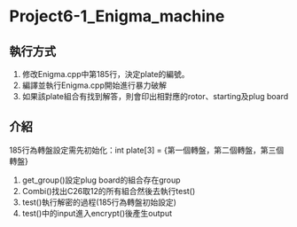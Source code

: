 # Project6-1_Enigma_machine

## 執行方式
1. 修改Enigma.cpp中第185行，決定plate的編號。
2. 編譯並執行Enigma.cpp開始進行暴力破解
3. 如果該plate組合有找到解答，則會印出相對應的rotor、starting及plug board

## 介紹
185行為轉盤設定需先初始化：int plate[3] = {第一個轉盤，第二個轉盤，第三個轉盤}

1. get_group()設定plug board的組合存在group
2. Combi()找出C26取12的所有組合然後去執行test()
3. test()執行解密的過程(185行為轉盤初始設定)
4. test()中的input進入encrypt()後產生output
